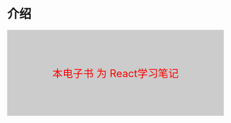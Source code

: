 # 介绍
<div style = "background: #ccc;width: 100%;height: 200px;display: flex;justify-content: center;align-items: center;">
    <font style = "color: red;font-size: 24px;"> 
        本电子书 为 React学习笔记
    </font>
</div>